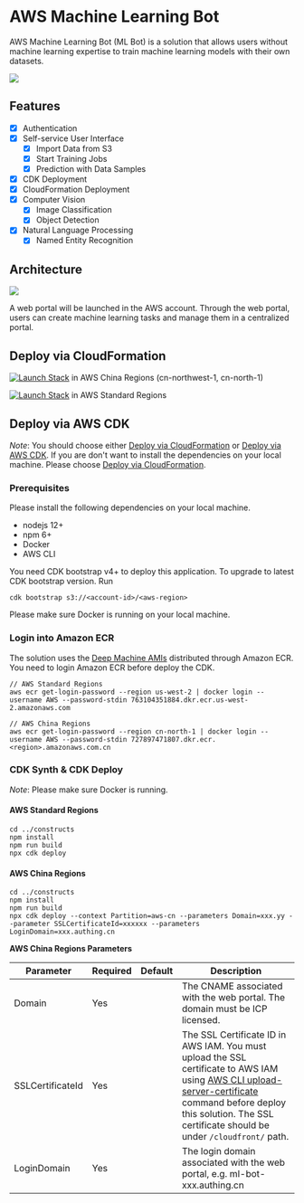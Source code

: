 # AWS Machine Learning Bot

AWS Machine Learning Bot (ML Bot) is a solution that allows users without machine learning expertise to train machine 
learning models with their own datasets.

![](website/content/images/homepage.jpg)

## Features

- [x] Authentication
- [x] Self-service User Interface
    - [x] Import Data from S3
    - [x] Start Training Jobs
    - [x] Prediction with Data Samples
- [x] CDK Deployment
- [x] CloudFormation Deployment
- [x] Computer Vision
    - [x] Image Classification
    - [x] Object Detection
- [x] Natural Language Processing
    - [x] Named Entity Recognition

## Architecture

![](website/content/images/architecture.png)

A web portal will be launched in the AWS account. Through the web portal, users can create machine learning tasks and manage them in a centralized portal. 

## Deploy via CloudFormation

   [![Launch Stack](website/content/images/launch-stack.png)](https://console.amazonaws.cn/cloudformation/home#/stacks/create/template?stackName=ml-bot&templateURL=https://aws-gcr-solutions.s3.cn-north-1.amazonaws.com.cn/ml-bot/v1.1.2/ml-bot.template) in AWS China Regions (cn-northwest-1, cn-north-1)

   [![Launch Stack](website/content/images/launch-stack.png)](https://us-west-2.console.aws.amazon.com/cloudformation/home#/stacks/create/template?stackName=ml-bot&templateURL=https://aws-gcr-solutions.s3.amazonaws.com/ml-bot/v1.1.2/aws-ml-bot.template) in AWS Standard Regions

## Deploy via AWS CDK

_Note_: You should choose either [Deploy via CloudFormation](#deploy-via-cloudformation) or [Deploy via AWS CDK](#deploy-via-aws-cdk). If you are don't want to install the dependencies on your local machine. Please choose [Deploy via CloudFormation](#deploy-via-cloudformation).

### Prerequisites

Please install the following dependencies on your local machine.

* nodejs 12+
* npm 6+
* Docker
* AWS CLI

You need CDK bootstrap v4+ to deploy this application. To upgrade to latest CDK bootstrap version. Run
```
cdk bootstrap s3://<account-id>/<aws-region>
```

Please make sure Docker is running on your local machine.

### Login into Amazon ECR
The solution uses the [Deep Machine AMIs](https://github.com/aws/deep-learning-containers/blob/master/available_images.md) 
distributed through Amazon ECR. You need to login Amazon ECR before deploy the CDK. 

```
// AWS Standard Regions
aws ecr get-login-password --region us-west-2 | docker login --username AWS --password-stdin 763104351884.dkr.ecr.us-west-2.amazonaws.com

// AWS China Regions
aws ecr get-login-password --region cn-north-1 | docker login --username AWS --password-stdin 727897471807.dkr.ecr.<region>.amazonaws.com.cn
```

### CDK Synth & CDK Deploy
_Note_: Please make sure Docker is running.

#### AWS Standard Regions
```
cd ../constructs
npm install
npm run build
npx cdk deploy
```

#### AWS China Regions

```
cd ../constructs
npm install 
npm run build
npx cdk deploy --context Partition=aws-cn --parameters Domain=xxx.yy --parameter SSLCertificateId=xxxxxx --parameters LoginDomain=xxx.authing.cn
```

**AWS China Regions Parameters**

| Parameter        | Required | Default | Description                                                  |
| ---------------- | -------- | ------- | ------------------------------------------------------------ |
| Domain           | Yes      |         | The CNAME associated with the web portal. The domain must be ICP licensed.      |
| SSLCertificateId | Yes      |         | The SSL Certificate ID in AWS IAM. You must upload the SSL certificate to AWS IAM using [AWS CLI upload-server-certificate](https://docs.aws.amazon.com/cli/latest/reference/iam/upload-server-certificate.html) command before deploy this solution. The SSL certificate should be under `/cloudfront/` path. |
| LoginDomain      | Yes      |         | The login domain associated with the web portal, e.g. ml-bot-xxx.authing.cn |
